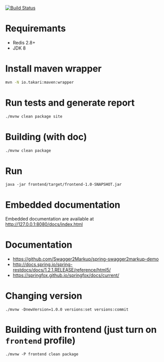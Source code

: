 [![Build Status](https://travis-ci.org/nikit-cpp/good-parts.svg?branch=master)](https://travis-ci.org/nikit-cpp/good-parts)

# Requiremants

* Redis 2.8+
* JDK 8

# Install maven wrapper

```bash
mvn -N io.takari:maven:wrapper
```

# Run tests and generate report
```bash
./mvnw clean package site
```

# Building (with doc)

```bash
./mvnw clean package
```

# Run
```
java -jar frontend/target/frontend-1.0-SNAPSHOT.jar
```

# Embedded documentation

Embedded documentation are available at http://127.0.0.1:8080/docs/index.html


# Documentation

 * https://github.com/Swagger2Markup/spring-swagger2markup-demo
 * http://docs.spring.io/spring-restdocs/docs/1.2.1.RELEASE/reference/html5/
 * https://springfox.github.io/springfox/docs/current/

# Changing version
```
./mvnw -DnewVersion=1.0.0 versions:set versions:commit
```

# Building with frontend (just turn on `frontend` profile)
```
./mvnw -P frontend clean package
```